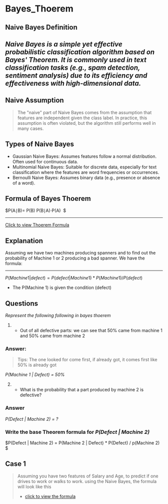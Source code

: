 # Bayes_Thoerem

## Naive Bayes Definition
_Naive Bayes is a simple yet effective probabilistic classification algorithm based on Bayes' Theorem. It is commonly used in text classification tasks (e.g., spam detection, sentiment analysis) due to its efficiency and effectiveness with high-dimensional data._
---

## Naive Assumption
> The "naive" part of Naive Bayes comes from the assumption that features are independent given the class label. In practice, this assumption is often violated, but the algorithm still performs well in many cases.

## Types of Naive Bayes
+ Gaussian Naive Bayes: Assumes features follow a normal distribution. Often used for continuous data.
+ Multinomial Naive Bayes: Suitable for discrete data, especially for text classification where the features are word frequencies or occurrences.
+ Bernoulli Naive Bayes: Assumes binary data (e.g., presence or absence of a word).

## Formula of Bayes Thoerem
$P(A∣B)= 
P(B)
P(B∣A)⋅P(A)
​
$

---
[Click to view Thoerem Formula](https://ibb.co/fXBB53F)

## Explanation
Assuming we have two machines producing spanners and to find out the probability of Machine 1 or 2 producing a bad spanner. We have the formula:

---

$P(Machine 1| defect) = P(defect | Machine 1) * P(Machine 1) / P(defect)$

+ The P(Machine 1) is given the condition (defect)

## Questions
_Represent the following following in bayes thoerem_

1. + Out of all defective parts: we can see that 50% came from machine 1 and 50% came from machine 2

### Answer: 
> Tips: The one looked for come first, if already got, it comes first like 50% is already got

_P(Machine 1 | Defect) = 50%_

2. + What is the probability that a part produced by machine 2 is defective?

### Answer
_P(Defect | Machine 2) = ?_ 

### Write the base Theorem formula for _P(Defect | Machine 2)_
$P(Defect | Machine 2) = P(Machine 2 | Defect) * P(Defect) / p(Machine 2) $


## Case 1
> Assuming you have two features of Salary and Age, to predict if one drives to work or walks to work. using the Naive Bayes, the formula will look like this
> + [click to view the formula](https://ibb.co/phnhyYJ)
